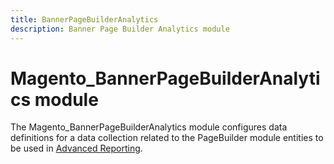 ```yaml
---
title: BannerPageBuilderAnalytics
description: Banner Page Builder Analytics module
---
```


# Magento_BannerPageBuilderAnalytics module

The Magento_BannerPageBuilderAnalytics module configures data definitions for a data collection related to the PageBuilder module entities to be used in [Advanced Reporting](https://developer.adobe.com/commerce/php/development/advanced-reporting/modules/).
